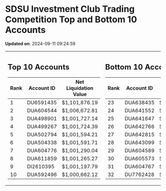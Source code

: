 # SDSU Investment Club Trading Competition Top and Bottom 10 Accounts

**Updated on**: 2024-09-11 09:24:59

<table><tr><td valign="top">

## Top 10 Accounts
| Rank | Account ID | Net Liquidation Value |
|------|------------|----------------------|
| 1 | DU6591435 | $1,101,876.19 |
| 2 | DUA604544 | $1,006,672.81 |
| 3 | DUA498901 | $1,001,727.14 |
| 4 | DUA499267 | $1,001,724.39 |
| 5 | DUA502794 | $1,001,594.21 |
| 6 | DUA504338 | $1,001,591.71 |
| 7 | DUA604776 | $1,001,290.04 |
| 8 | DUA611859 | $1,001,265.27 |
| 9 | DI2610395 | $1,001,197.79 |
| 10 | DUA592496 | $1,000,662.12 |
</td><td valign="top">

## Bottom 10 Accounts
| Rank | Account ID | Net Liquidation Value |
|------|------------|----------------------|
| 23 | DUA638435 | $1,000,000.00 |
| 24 | DUA641552 | $1,000,000.00 |
| 25 | DUA641647 | $1,000,000.00 |
| 26 | DUA642766 | $1,000,000.00 |
| 27 | DUA642815 | $1,000,000.00 |
| 28 | DUA643099 | $1,000,000.00 |
| 29 | DUA604589 | $998,741.42 |
| 30 | DUA605573 | $992,907.01 |
| 31 | DUA604767 | $989,059.73 |
| 32 | DU7762428 | $988,203.73 |
</td></tr></table>

